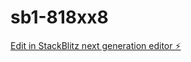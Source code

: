 # sb1-818xx8

[Edit in StackBlitz next generation editor ⚡️](https://stackblitz.com/~/github.com/Githerhubrma/sb1-818xx8)